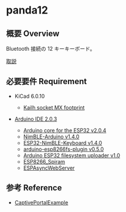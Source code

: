 # panda12

## 概要 Overview

Bluetooth 接続の 12 キーキーボード。

[取説](https://qiita.com/krkrkrrn/private/b706a2ca0386f7734398)

## 必要要件 Requirement

- KiCad 6.0.10

  - [Kailh socket MX footprint](https://github.com/daprice/keyswitches.pretty)

- [Arduino IDE 2.0.3](https://www.arduino.cc/en/software)
  - [Arduino core for the ESP32 v2.0.4](https://github.com/espressif/arduino-esp32#installation-instructions)
  - [NimBLE-Arduino v1.4.0](https://github.com/h2zero/NimBLE-Arduino)
  - [ESP32-NimBLE-Keyboard v1.4.0](https://github.com/wakwak-koba/ESP32-NimBLE-Keyboard)
  - [arduino-esp8266fs-plugin v0.5.0](https://github.com/esp8266/arduino-esp8266fs-plugin)
  - [Arduino ESP32 filesystem uploader v1.0](https://github.com/me-no-dev/arduino-esp32fs-plugin)
  - [ESP8266_Spiram](https://github.com/Gianbacchio/ESP8266_Spiram)
  - [ESPAsyncWebServer](https://github.com/me-no-dev/ESPAsyncWebServer)

## 参考 Reference

- [CaptivePortalExample](https://github.com/elliotmade/ESP32-Captive-Portal-Example/blob/test/src/main.cpp)
